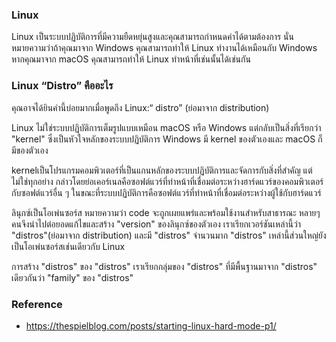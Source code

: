 
### Linux

<p>Linux เป็นระบบปฏิบัติการที่มีความยืดหยุ่นสูงและคุณสามารถกำหนดค่าได้ตามต้องการ นั่นหมายความว่าถ้าคุณมาจาก Windows คุณสามารถทำให้ Linux ทำงานได้เหมือนกับ Windows หากคุณมาจาก macOS คุณสามารถทำให้ Linux ทำหน้าที่เช่นนั้นได้เช่นกัน</p>

### Linux “Distro” คืออะไร

<p>คุณอาจได้ยินคำนี้บ่อยมากเมื่อพูดถึง Linux:“ distro” (ย่อมาจาก distribution) </p>

<p>Linux ไม่ใช่ระบบปฏิบัติการเต็มรูปแบบเหมือน macOS หรือ Windows แต่กลับเป็นสิ่งที่เรียกว่า "kernel" ซึ่งเป็นหัวใจหลักของระบบปฏิบัติการ
Windows มี kernel ของตัวเองและ macOS ก็มีของตัวเอง  </p> 

<p>kernelเป็นโปรแกรมคอมพิวเตอร์ที่เป็นแกนหลักของระบบปฏิบัติการและจัดการกับสิ่งที่สำคัญ แต่ไม่ใช่ทุกอย่าง กล่าวโดยย่อเคอร์เนลคือซอฟต์แวร์ที่ทำหน้าที่เชื่อมต่อระหว่างฮาร์ดแวร์ของคอมพิวเตอร์กับซอฟต์แวร์อื่น ๆ ในขณะที่ระบบปฏิบัติการคือซอฟต์แวร์ที่ทำหน้าที่เชื่อมต่อระหว่างผู้ใช้กับฮาร์ดแวร์  </p>

<p>ลินุกซ์เป็นโอเพ่นซอร์ส หมายความว่า code จะถูกเผยแพร่และพร้อมใช้งานสำหรับสาธารณะ หลายๆคนจึงนำไปต่อยอดแก้ไขและสร้าง "version" ของลินุกซ์ของตัวเอง เราเรียกเวอร์ชันเหล่านี้ว่า "distros"(ย่อมาจาก distribution) และมี "distros" จำนวนมาก "distros" เหล่านี้ส่วนใหญ่ยังเป็นโอเพ่นซอร์สเช่นเดียวกับ Linux  </p>

<p>การสร้าง "distros" ของ "distros" เราเรียกกลุ่มของ "distros" ที่มีพื้นฐานมาจาก "distros" เดียวกันว่า "family" ของ "distros"<p>

### Reference 

- https://thespielblog.com/posts/starting-linux-hard-mode-p1/
